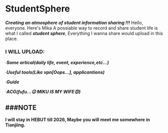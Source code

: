 # StudentSphere
***Creating an atmosphere of student information sharing !!!***
Hello, everyone. Here's Mika
A possiable way to record and share student life is what I called ***student sphere***, Everything I wanna share would upload in this place.
### I WILL UPLOAD:
·***Some artical(daily life, event, experience,etc...)***

·***Useful tools(Like vpn[Oops...], applicantions)***

·***Guide***

·***ACG(fufu...😉 MIKU IS MY WIFE😍)***

###NOTE
------

**I will stay in HEBUT till 2026, Maybe you will meet me somewhere in Tianjiing.** 
